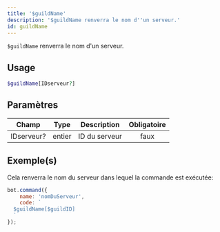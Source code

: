 ```yaml
---
title: '$guildName'
description: '$guildName renverra le nom d''un serveur.'
id: guildName
---
```


`$guildName` renverra le nom d'un serveur.

## Usage

```php
$guildName[IDserveur?]
```

## Paramètres

| Champ      | Type   | Description   | Obligatoire |
| ---------- | ------ | ------------- |:-----------:|
| IDserveur? | entier | ID du serveur |    faux     |

## Exemple(s)

Cela renverra le nom du serveur dans lequel la commande est exécutée:

```javascript
bot.command({
    name: 'nomDuServeur',
    code: `
  $guildName[$guildID]
  `
});
```
